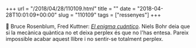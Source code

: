+++
url = "/2018/04/28/110109.html"
title = ""
date = "2018-04-28T10:01:09+00:00"
slug = "110109"
tags = ["ressenyes"]
+++

📖 Bruce Rosenblum, Fred Kuttner: [*El enigma cuántico*](http://quantumenigma.com/). Niels Bohr deia que si la mecànica quàntica no et deixa perplex és que no l'has entesa. Pareix impossible acabar aquest llibre i no sentir-se totalment perplex.

